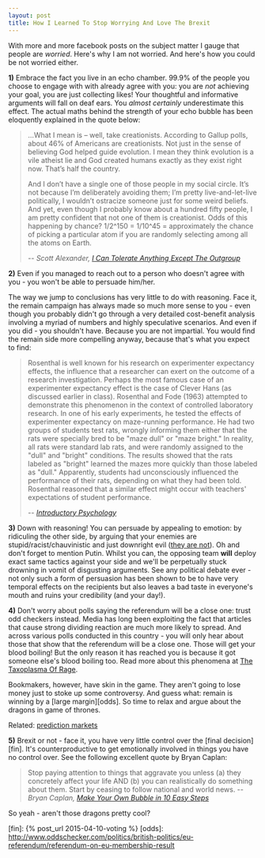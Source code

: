 ```yaml
---
layout: post
title: How I Learned To Stop Worrying And Love The Brexit
---
```


With more and more facebook posts on the subject matter I gauge that people are
*worried*. Here's why I am not worried. And here's how you could be not
worried either.

**1)** Embrace the fact you live in an echo chamber. 99.9% of the people you
choose to engage with with already agree with you: you are *not* achieving your
goal, you are just collecting likes! Your thoughtful and informative arguments
will fall on deaf ears. You *almost certainly* underestimate this effect. The
actual maths behind the strength of your echo bubble has been eloquently
explained in the quote below:

> ...What I mean is – well, take creationists. According to Gallup polls, about
> 46% of Americans are creationists. Not just in the sense of believing God
> helped guide evolution. I mean they think evolution is a vile atheist lie and
> God created humans exactly as they exist right now. That’s half the country.
>
> And I don’t have a single one of those people in my social circle. It’s not
> because I’m deliberately avoiding them; I’m pretty live-and-let-live
> politically, I wouldn’t ostracize someone just for some weird beliefs. And
> yet, even though I probably know about a hundred fifty people, I am pretty
> confident that not one of them is creationist. Odds of this happening by
> chance? 1/2^150 = 1/10^45 = approximately the chance of picking a particular
> atom if you are randomly selecting among all the atoms on Earth.
>
> -- <cite>Scott Alexander, [I Can Tolerate Anything Except The Outgroup][out]</cite>

**2)** Even if you managed to reach out to a person who doesn't agree with you -
you won't be able to persuade him/her.

The way we jump to conclusions has very little to do with reasoning. Face it,
the remain campaign has always made so much more sense to you - even though you
probably didn't go through a very detailed cost-benefit analysis involving a
myriad of numbers and highly speculative scenarios. And even if you did - you
shouldn't have. Because you are not impartial. You would find the remain side
more compelling anyway, because that's what you expect to find:

> Rosenthal is well known for his research on experimenter expectancy effects,
> the influence that a researcher can exert on the outcome of a research
> investigation. Perhaps the most famous case of an experimenter expectancy
> effect is the case of Clever Hans (as discussed earlier in class). Rosenthal
> and Fode (1963) attempted to demonstrate this phenomenon in the context of
> controlled laboratory research. In one of his early experiments, he tested
> the effects of experimenter expectancy on maze-running performance. He had
> two groups of students test rats, wrongly informing them either that the rats
> were specially bred to be "maze dull" or "maze bright." In reality, all rats
> were standard lab rats, and were randomly assigned to the "dull" and "bright"
> conditions. The results showed that the rats labeled as "bright" learned the
> mazes more quickly than those labeled as "dull." Apparently, students had
> unconsciously influenced the performance of their rats, depending on what
> they had been told. Rosenthal reasoned that a similar effect might occur with
> teachers' expectations of student performance.
>
> -- <cite>[Introductory Psychology][psy]</cite>

**3)** Down with reasoning! You can persuade by appealing to emotion:
by ridiculing the other side, by arguing that your enemies are
stupid/racist/chauvinistic and just downright evil ([they are not][not_evil]). Oh and don't forget to
mention Putin. Whilst you can, the opposing team **will** deploy exact same
tactics against your side and we'll be perpetually stuck drowning in vomit of
disgusting arguments. See any political debate ever - not only such a form of
persuasion has been shown to be to have very temporal effects on the recipients
but also leaves a bad taste in everyone's mouth and ruins your credibility (and
your day!).

**4)** Don't worry about polls saying the referendum will be a close one: trust
odd checkers instead. Media has long been exploiting the fact that articles that
cause strong dividing reaction are much more likely to spread. And across
various polls conducted in this country - you will only hear about those that
show that the referendum will be a close one. Those will get your blood
boiling! But the only reason it has reached you is because it got someone
else's blood boiling too. Read more about this phenomena at [The Taxoplasma Of
Rage][rage].

Bookmakers, however, have skin in the game. They aren't going to lose money
just to stoke up some controversy. And guess what: remain is winning by a [large
margin][odds]. So time to relax and argue about the dragons in game of thrones.

Related: [prediction markets](http://squid314.livejournal.com/352406.html)

**5)** Brexit or not - face it, you have very little control over the [final
decision][fin]. It's counterproductive to get emotionally involved in things you have
no control over. See the following excellent quote by Bryan Caplan:

> Stop paying attention to things that aggravate you unless (a) they
> concretely affect your life AND (b) you can realistically do something
> about them.  Start by ceasing to follow national and world news.
> -- <cite>Bryan Caplan, [Make Your Own Bubble in 10 Easy Steps][bub]</cite>

So yeah - aren't those dragons pretty cool?

[out]: http://slatestarcodex.com/2014/09/30/i-can-tolerate-anything-except-the-outgroup/
[psy]: http://psych.wisc.edu/braun/281/Intelligence/LabellingEffects.htm
[rage]: http://slatestarcodex.com/2014/12/17/the-toxoplasma-of-rage/
[bub]: http://econlog.econlib.org/archives/2013/04/make_your_own_b.html
[not_evil]: http://lesswrong.com/lw/i0/are_your_enemies_innately_evil/
[fin]: {% post_url 2015-04-10-voting %}
[odds]: http://www.oddschecker.com/politics/british-politics/eu-referendum/referendum-on-eu-membership-result
